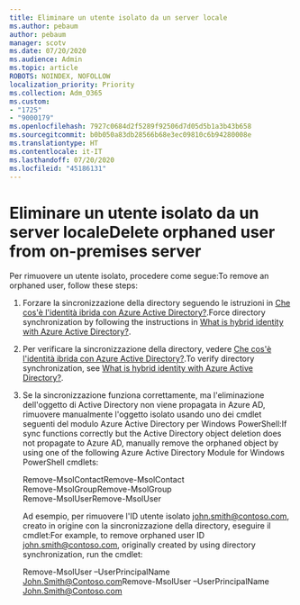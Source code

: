 ```yaml
---
title: Eliminare un utente isolato da un server locale
ms.author: pebaum
author: pebaum
manager: scotv
ms.date: 07/20/2020
ms.audience: Admin
ms.topic: article
ROBOTS: NOINDEX, NOFOLLOW
localization_priority: Priority
ms.collection: Adm_O365
ms.custom:
- "1725"
- "9000179"
ms.openlocfilehash: 7927c0684d2f5289f92506d7d05d5b1a3b43b658
ms.sourcegitcommit: b0b050a83db28566b68e3ec09810c6b94280008e
ms.translationtype: HT
ms.contentlocale: it-IT
ms.lasthandoff: 07/20/2020
ms.locfileid: "45186131"
---
```

# <a name="delete-orphaned-user-from-on-premises-server"></a><span data-ttu-id="4d4fa-102">Eliminare un utente isolato da un server locale</span><span class="sxs-lookup"><span data-stu-id="4d4fa-102">Delete orphaned user from on-premises server</span></span>

<span data-ttu-id="4d4fa-103">Per rimuovere un utente isolato, procedere come segue:</span><span class="sxs-lookup"><span data-stu-id="4d4fa-103">To remove an orphaned user, follow these steps:</span></span>

1. <span data-ttu-id="4d4fa-104">Forzare la sincronizzazione della directory seguendo le istruzioni in [Che cos'è l'identità ibrida con Azure Active Directory?](https://technet.microsoft.com/library/jj151771.aspx#bkmk_synchronizedirectories).</span><span class="sxs-lookup"><span data-stu-id="4d4fa-104">Force directory synchronization by following the instructions in [What is hybrid identity with Azure Active Directory?](https://technet.microsoft.com/library/jj151771.aspx#bkmk_synchronizedirectories).</span></span>

2. <span data-ttu-id="4d4fa-105">Per verificare la sincronizzazione della directory, vedere [Che cos'è l'identità ibrida con Azure Active Directory?](https://technet.microsoft.com/library/jj151797.aspx).</span><span class="sxs-lookup"><span data-stu-id="4d4fa-105">To verify directory synchronization, see [What is hybrid identity with Azure Active Directory?](https://technet.microsoft.com/library/jj151797.aspx).</span></span>

3. <span data-ttu-id="4d4fa-106">Se la sincronizzazione funziona correttamente, ma l'eliminazione dell'oggetto di Active Directory non viene propagata in Azure AD, rimuovere manualmente l'oggetto isolato usando uno dei cmdlet seguenti del modulo Azure Active Directory per Windows PowerShell:</span><span class="sxs-lookup"><span data-stu-id="4d4fa-106">If sync functions correctly but the Active Directory object deletion does not propagate to Azure AD, manually remove the orphaned object by using one of the following Azure Active Directory Module for Windows PowerShell cmdlets:</span></span>

    <span data-ttu-id="4d4fa-107">Remove-MsolContact</span><span class="sxs-lookup"><span data-stu-id="4d4fa-107">Remove-MsolContact</span></span>  
    <span data-ttu-id="4d4fa-108">Remove-MsolGroup</span><span class="sxs-lookup"><span data-stu-id="4d4fa-108">Remove-MsolGroup</span></span>  
    <span data-ttu-id="4d4fa-109">Remove-MsolUser</span><span class="sxs-lookup"><span data-stu-id="4d4fa-109">Remove-MsolUser</span></span>

    <span data-ttu-id="4d4fa-110">Ad esempio, per rimuovere l'ID utente isolato john.smith@contoso.com, creato in origine con la sincronizzazione della directory, eseguire il cmdlet:</span><span class="sxs-lookup"><span data-stu-id="4d4fa-110">For example, to remove orphaned user ID john.smith@contoso.com, originally created by using directory synchronization, run the cmdlet:</span></span>

    <span data-ttu-id="4d4fa-111">Remove-MsolUser –UserPrincipalName John.Smith@Contoso.com</span><span class="sxs-lookup"><span data-stu-id="4d4fa-111">Remove-MsolUser –UserPrincipalName John.Smith@Contoso.com</span></span>